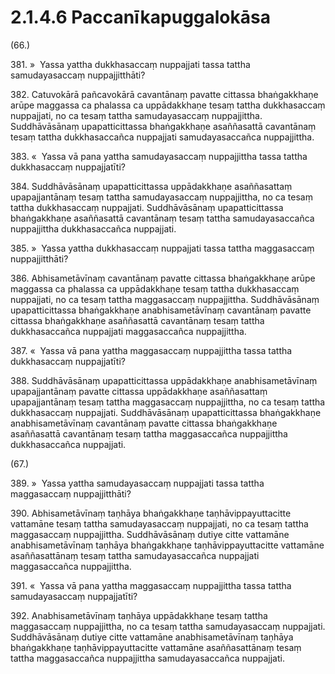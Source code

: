 

# 2.1.4.6 Paccanīkapuggalokāsa





(66.)

381\. »  Yassa yattha dukkhasaccaṃ nuppajjati tassa tattha samudayasaccaṃ nuppajjitthāti?

382\. Catuvokārā pañcavokārā cavantānaṃ pavatte cittassa bhaṅgakkhaṇe arūpe maggassa ca phalassa ca uppādakkhaṇe tesaṃ tattha dukkhasaccaṃ nuppajjati, no ca tesaṃ tattha samudayasaccaṃ nuppajjittha. Suddhāvāsānaṃ upapatticittassa bhaṅgakkhaṇe asaññasattā cavantānaṃ tesaṃ tattha dukkhasaccañca nuppajjati samudayasaccañca nuppajjittha.

383\. «  Yassa vā pana yattha samudayasaccaṃ nuppajjittha tassa tattha dukkhasaccaṃ nuppajjatīti?

384\. Suddhāvāsānaṃ upapatticittassa uppādakkhaṇe asaññasattaṃ upapajjantānaṃ tesaṃ tattha samudayasaccaṃ nuppajjittha, no ca tesaṃ tattha dukkhasaccaṃ nuppajjati. Suddhāvāsānaṃ upapatticittassa bhaṅgakkhaṇe asaññasattā cavantānaṃ tesaṃ tattha samudayasaccañca nuppajjittha dukkhasaccañca nuppajjati.

385\. »  Yassa yattha dukkhasaccaṃ nuppajjati tassa tattha maggasaccaṃ nuppajjitthāti?

386\. Abhisametāvīnaṃ cavantānaṃ pavatte cittassa bhaṅgakkhaṇe arūpe maggassa ca phalassa ca uppādakkhaṇe tesaṃ tattha dukkhasaccaṃ nuppajjati, no ca tesaṃ tattha maggasaccaṃ nuppajjittha. Suddhāvāsānaṃ upapatticittassa bhaṅgakkhaṇe anabhisametāvīnaṃ cavantānaṃ pavatte cittassa bhaṅgakkhaṇe asaññasattā cavantānaṃ tesaṃ tattha dukkhasaccañca nuppajjati maggasaccañca nuppajjittha.

387\. «  Yassa vā pana yattha maggasaccaṃ nuppajjittha tassa tattha dukkhasaccaṃ nuppajjatīti?

388\. Suddhāvāsānaṃ upapatticittassa uppādakkhaṇe anabhisametāvīnaṃ upapajjantānaṃ pavatte cittassa uppādakkhaṇe asaññasattaṃ upapajjantānaṃ tesaṃ tattha maggasaccaṃ nuppajjittha, no ca tesaṃ tattha dukkhasaccaṃ nuppajjati. Suddhāvāsānaṃ upapatticittassa bhaṅgakkhaṇe anabhisametāvīnaṃ cavantānaṃ pavatte cittassa bhaṅgakkhaṇe asaññasattā cavantānaṃ tesaṃ tattha maggasaccañca nuppajjittha dukkhasaccañca nuppajjati.

(67.)

389\. »  Yassa yattha samudayasaccaṃ nuppajjati tassa tattha maggasaccaṃ nuppajjitthāti?

390\. Abhisametāvīnaṃ taṇhāya bhaṅgakkhaṇe taṇhāvippayuttacitte vattamāne tesaṃ tattha samudayasaccaṃ nuppajjati, no ca tesaṃ tattha maggasaccaṃ nuppajjittha. Suddhāvāsānaṃ dutiye citte vattamāne anabhisametāvīnaṃ taṇhāya bhaṅgakkhaṇe taṇhāvippayuttacitte vattamāne asaññasattānaṃ tesaṃ tattha samudayasaccañca nuppajjati maggasaccañca nuppajjittha.

391\. «  Yassa vā pana yattha maggasaccaṃ nuppajjittha tassa tattha samudayasaccaṃ nuppajjatīti?

392\. Anabhisametāvīnaṃ taṇhāya uppādakkhaṇe tesaṃ tattha maggasaccaṃ nuppajjittha, no ca tesaṃ tattha samudayasaccaṃ nuppajjati. Suddhāvāsānaṃ dutiye citte vattamāne anabhisametāvīnaṃ taṇhāya bhaṅgakkhaṇe taṇhāvippayuttacitte vattamāne asaññasattānaṃ tesaṃ tattha maggasaccañca nuppajjittha samudayasaccañca nuppajjati.



